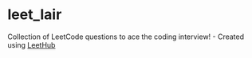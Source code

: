 # leet_lair
Collection of LeetCode questions to ace the coding interview! - Created using [LeetHub](https://github.com/QasimWani/LeetHub)
